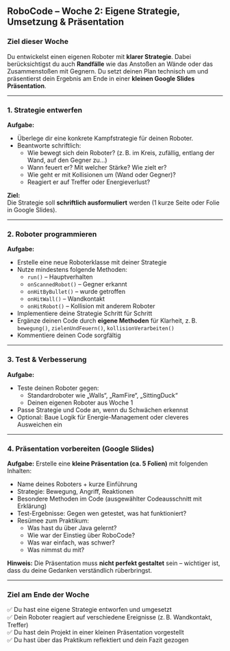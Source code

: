 ## RoboCode – Woche 2: Eigene Strategie, Umsetzung & Präsentation

### Ziel dieser Woche  
Du entwickelst einen eigenen Roboter mit **klarer Strategie**. Dabei berücksichtigst du auch **Randfälle** wie das Anstoßen an Wände oder das Zusammenstoßen mit Gegnern. Du setzt deinen Plan technisch um und präsentierst dein Ergebnis am Ende in einer **kleinen Google Slides Präsentation**.

---

### 1. Strategie entwerfen

**Aufgabe:**
- Überlege dir eine konkrete Kampfstrategie für deinen Roboter.
- Beantworte schriftlich:
  - Wie bewegt sich dein Roboter? (z. B. im Kreis, zufällig, entlang der Wand, auf den Gegner zu…)
  - Wann feuert er? Mit welcher Stärke? Wie zielt er?
  - Wie geht er mit Kollisionen um (Wand oder Gegner)?
  - Reagiert er auf Treffer oder Energieverlust?

**Ziel:**  
Die Strategie soll **schriftlich ausformuliert** werden (1 kurze Seite oder Folie in Google Slides).

---

### 2. Roboter programmieren

**Aufgabe:**
- Erstelle eine neue Roboterklasse mit deiner Strategie
- Nutze mindestens folgende Methoden:
  - `run()` – Hauptverhalten
  - `onScannedRobot()` – Gegner erkannt
  - `onHitByBullet()` – wurde getroffen
  - `onHitWall()` – Wandkontakt
  - `onHitRobot()` – Kollision mit anderem Roboter
- Implementiere deine Strategie Schritt für Schritt
- Ergänze deinen Code durch **eigene Methoden** für Klarheit, z. B. `bewegung()`, `zielenUndFeuern()`, `kollisionVerarbeiten()`
- Kommentiere deinen Code sorgfältig

---

### 3. Test & Verbesserung

**Aufgabe:**
- Teste deinen Roboter gegen:
  - Standardroboter wie „Walls“, „RamFire“, „SittingDuck“
  - Deinen eigenen Roboter aus Woche 1
- Passe Strategie und Code an, wenn du Schwächen erkennst
- Optional: Baue Logik für Energie-Management oder cleveres Ausweichen ein

---

### 4. Präsentation vorbereiten (Google Slides)

**Aufgabe:**
Erstelle eine **kleine Präsentation (ca. 5 Folien)** mit folgenden Inhalten:

- Name deines Roboters + kurze Einführung  
- Strategie: Bewegung, Angriff, Reaktionen  
- Besondere Methoden im Code (ausgewählter Codeausschnitt mit Erklärung)  
- Test-Ergebnisse: Gegen wen getestet, was hat funktioniert?  
- Resümee zum Praktikum:
  - Was hast du über Java gelernt?
  - Wie war der Einstieg über RoboCode?
  - Was war einfach, was schwer?
  - Was nimmst du mit?

**Hinweis:** Die Präsentation muss **nicht perfekt gestaltet** sein – wichtiger ist, dass du deine Gedanken verständlich rüberbringst.

---

### Ziel am Ende der Woche

✅ Du hast eine eigene Strategie entworfen und umgesetzt  
✅ Dein Roboter reagiert auf verschiedene Ereignisse (z. B. Wandkontakt, Treffer)  
✅ Du hast dein Projekt in einer kleinen Präsentation vorgestellt  
✅ Du hast über das Praktikum reflektiert und dein Fazit gezogen
